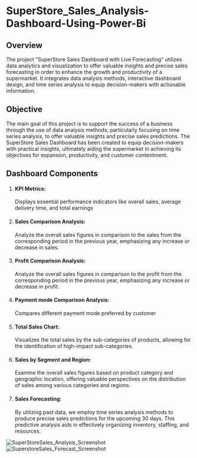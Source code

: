 # SuperStore_Sales_Analysis-Dashboard-Using-Power-Bi

## Overview
The project "SuperStore Sales Dashboard with Live Forecasting" utilizes data analytics and visualization to offer valuable insights and precise sales forecasting in order to enhance the growth and productivity of a supermarket. It integrates data analysis methods, interactive dashboard design, and time series analysis to equip decision-makers with actionable information.

## Objective
The main goal of this project is to support the success of a business through the use of data analysis methods, particularly focusing on time series analysis, to offer valuable insights and precise sales predictions. The SuperStore Sales Dashboard has been created to equip decision-makers with practical insights, ultimately aiding the supermarket in achieving its objectives for expansion, productivity, and customer contentment.

## Dashboard Components
1. #### KPI Metrics:
   Displays essential performance indicators like overall sales, average delivery time, and total earnings
  
2. #### Sales Comparison Analysis:
   Analyze the overall sales figures in comparison to the sales from the corresponding period in the previous year, emphasizing any increase or decrease in sales.
   
3. #### Profit Comparison Analysis:
   Analyze the overall sales figures in comparison to the profit from the corresponding period in the previous year, emphasizing any increase or decrease in profit.

4. #### Payment mode Comparison Analysis:
   Compares different payment mode preferred by customer

5. #### Total Sales Chart:
   Visualizes the total sales by the sub-categories of products, allowing for the identification of high-impact sub-categories.
 
6. #### Sales by Segment and Region:
   Examine the overall sales figures based on product category and geographic location, offering valuable perspectives on the distribution of sales among various categories and regions.

7. #### Sales Forecasting:
   By utilizing past data, we employ time series analysis methods to produce precise sales predictions for the upcoming 30 days. This predictive analysis aids in effectively organizing 
   inventory, staffing, and resources.



![SuperStoreSales_Analysis_Screenshot](https://github.com/siddharthnaik03/SuperStore_Sales_Analysis-Dashboard-Using-Power-Bi/assets/173901732/0610e4b5-be77-4969-a02b-c524e07ebcf8)
![SuperstoreSales_Forecast_Screenshot](https://github.com/siddharthnaik03/SuperStore_Sales_Analysis-Dashboard-Using-Power-Bi/assets/173901732/b96ba4e8-0bfc-4352-bd34-187d94ecc247)
